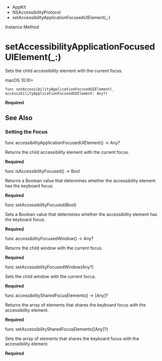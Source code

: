 

- AppKit
- NSAccessibilityProtocol
-  setAccessibilityApplicationFocusedUIElement(\_:) 

Instance Method

# setAccessibilityApplicationFocusedUIElement(\_:)

Sets the child accessibility element with the current focus.

macOS 10.10+

``` source
func setAccessibilityApplicationFocusedUIElement(_ accessibilityApplicationFocusedUIElement: Any?)
```

**Required**

## See Also

### Setting the Focus

func accessibilityApplicationFocusedUIElement() -> Any?

Returns the child accessibility element with the current focus.

**Required**

func isAccessibilityFocused() -> Bool

Returns a Boolean value that determines whether the accessibility element has the keyboard focus.

**Required**

func setAccessibilityFocused(Bool)

Sets a Boolean value that determines whether the accessibility element has the keyboard focus.

**Required**

func accessibilityFocusedWindow() -> Any?

Returns the child window with the current focus.

**Required**

func setAccessibilityFocusedWindow(Any?)

Sets the child window with the current focus.

**Required**

func accessibilitySharedFocusElements() -> [Any]?

Returns the array of elements that shares the keyboard focus with the accessibility element.

**Required**

func setAccessibilitySharedFocusElements([Any]?)

Sets the array of elements that shares the keyboard focus with the accessibility element.

**Required**

